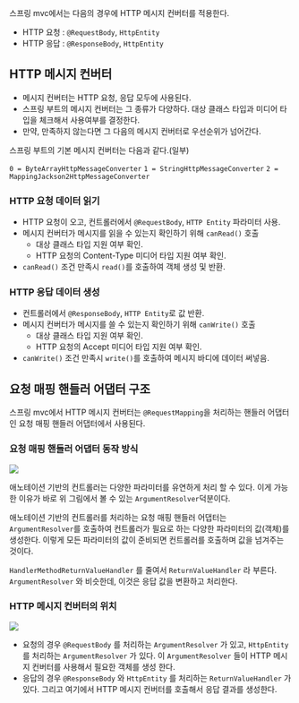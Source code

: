 스프링 mvc에서는 다음의 경우에 HTTP 메시지 컨버터를 적용한다.
- HTTP 요청 : `@RequestBody`, `HttpEntity`
- HTTP 응답 : `@ResponseBody`, `HttpEntity`

## HTTP 메시지 컨버터 

- 메시지 컨버터는 HTTP 요청, 응답 모두에 사용된다. 
- 스프링 부트의 메시지 컨버터는 그 종류가 다양하다. 대상 클래스 타입과 미디어 타입을 체크해서 사용여부를 결정한다. 
- 만약, 만족하지 않는다면 그 다음의 메시지 컨버터로 우선순위가 넘어간다.

스프링 부트의 기본 메시지 컨버터는 다음과 같다.(일부)

`0 = ByteArrayHttpMessageConverter`
`1 = StringHttpMessageConverter`
`2 = MappingJackson2HttpMessageConverter`

### HTTP 요청 데이터 읽기
- HTTP 요청이 오고, 컨트롤러에서 `@RequestBody`, `HTTP Entity` 파라미터 사용.
- 메시지 컨버터가 메시지를 읽을 수 있는지 확인하기 위해 `canRead()` 호출
	- 대상 클래스 타입 지원 여부 확인.
	- HTTP 요청의 Content-Type 미디어 타입 지원 여부 확인.
- `canRead()` 조건 만족시 `read()`를 호출하여 객체 생성 및 반환.

### HTTP 응답 데이터 생성
- 컨트롤러에서 `@ResponseBody`, `HTTP Entity`로 값 반환.
- 메시지 컨버터가 메시지를 쓸 수 있는지 확인하기 위해 `canWrite()` 호출
	- 대상 클래스 타입 지원 여부 확인.
  	- HTTP 요청의 Accept 미디어 타입 지원 여부 확인.
- `canWrite()` 조건 만족시 `write()`를 호출하여 메시지 바디에 데이터 써넣음.

## 요청 매핑 핸들러 어댑터 구조

스프링 mvc에서 HTTP 메시지 컨버터는 `@RequestMapping`을 처리하는 핸들러 어댑터인 요청 매핑 핸들러 어댑터에서 사용된다.

### 요청 매핑 핸들러 어댑터 동작 방식

![](https://velog.velcdn.com/images/gwoprk/post/506a2e8f-3887-44bf-a3da-ce11ebeb9643/image.png)

애노테이션 기반의 컨트롤러는 다양한 파라미터를 유연하게 처리 할 수 있다. 이게 가능한 이유가 바로 위 그림에서 볼 수 있는 `ArgumentResolver`덕분이다.

애노테이션 기반의 컨트롤러를 처리하는 요청 매핑 핸들러 어댑터는 `ArgumentResolver`를 호출하여 컨트롤러가 필요로 하는 다양한 파라미터의 값(객체)를 생성한다. 이렇게 모든 파라미터의 값이 준비되면 컨트롤러를 호출하며 값을 넘겨주는 것이다.

`HandlerMethodReturnValueHandler` 를 줄여서 `ReturnValueHandler` 라 부른다.
`ArgumentResolver` 와 비슷한데, 이것은 응답 값을 변환하고 처리한다.

### HTTP 메시지 컨버터의 위치

![](https://velog.velcdn.com/images/gwoprk/post/bc660ffb-c88a-4ca2-8640-7c1da21d360e/image.png)

- 요청의 경우 `@RequestBody` 를 처리하는 `ArgumentResolver` 가 있고, `HttpEntity` 를 처리하는
`ArgumentResolver` 가 있다. 이 `ArgumentResolver` 들이 HTTP 메시지 컨버터를 사용해서 필요한 객체를 생성 한다.
- 응답의 경우 `@ResponseBody` 와 `HttpEntity` 를 처리하는 `ReturnValueHandler` 가 있다. 그리고 여기에서 HTTP 메시지 컨버터를 호출해서 응답 결과를 생성한다.